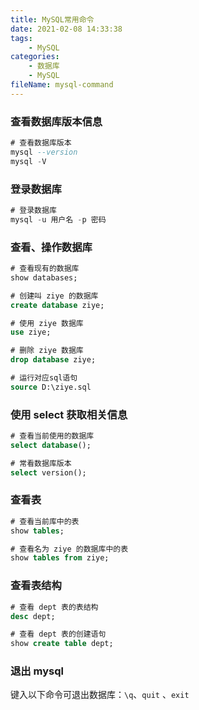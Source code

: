 ```yaml
---
title: MySQL常用命令
date: 2021-02-08 14:33:38
tags:
    - MySQL
categories:
    - 数据库
    - MySQL
fileName: mysql-command
---
```


### 查看数据库版本信息

```sql
# 查看数据库版本
mysql --version
mysql -V
```

### 登录数据库

```sql
# 登录数据库
mysql -u 用户名 -p 密码
```

### 查看、操作数据库

```sql
# 查看现有的数据库
show databases; 

# 创建叫 ziye 的数据库
create database ziye;

# 使用 ziye 数据库
use ziye;

# 删除 ziye 数据库
drop database ziye;

# 运行对应sql语句
source D:\ziye.sql
```

### 使用 select 获取相关信息

```sql
# 查看当前使用的数据库
select database();

# 常看数据库版本
select version();
```

### 查看表

```sql
# 查看当前库中的表
show tables;

# 查看名为 ziye 的数据库中的表
show tables from ziye;
```

### 查看表结构

```sql
# 查看 dept 表的表结构
desc dept;

# 查看 dept 表的创建语句
show create table dept;
```

### 退出 mysql

键入以下命令可退出数据库：`\q`、`quit` 、`exit`

